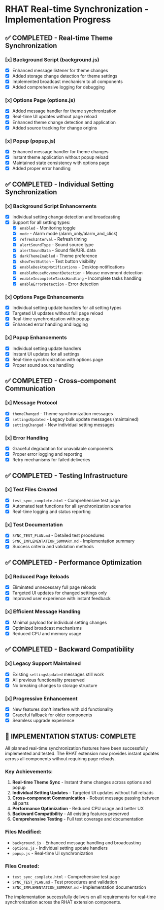 # RHAT Real-time Synchronization - Implementation Progress

## ✅ COMPLETED - Real-time Theme Synchronization

### [x] Background Script (background.js)
- [x] Enhanced message listener for theme changes
- [x] Added storage change detection for theme settings
- [x] Implemented broadcast mechanism to all components
- [x] Added comprehensive logging for debugging

### [x] Options Page (options.js)
- [x] Added message handler for theme synchronization
- [x] Real-time UI updates without page reload
- [x] Enhanced theme change detection and application
- [x] Added source tracking for change origins

### [x] Popup (popup.js)
- [x] Enhanced message handler for theme changes
- [x] Instant theme application without popup reload
- [x] Maintained state consistency with options page
- [x] Added proper error handling

## ✅ COMPLETED - Individual Setting Synchronization

### [x] Background Script Enhancements
- [x] Individual setting change detection and broadcasting
- [x] Support for all setting types:
  - [x] `enabled` - Monitoring toggle
  - [x] `mode` - Alarm mode (alarm_only/alarm_and_click)
  - [x] `refreshInterval` - Refresh timing
  - [x] `alertSoundType` - Sound source type
  - [x] `alertSoundData` - Sound file/URL data
  - [x] `darkThemeEnabled` - Theme preference
  - [x] `showTestButton` - Test button visibility
  - [x] `enableDesktopNotifications` - Desktop notifications
  - [x] `enableMouseMovementDetection` - Mouse movement detection
  - [x] `enableIncompleteTasksHandling` - Incomplete tasks handling
  - [x] `enableErrorDetection` - Error detection

### [x] Options Page Enhancements
- [x] Individual setting update handlers for all setting types
- [x] Targeted UI updates without full page reload
- [x] Real-time synchronization with popup
- [x] Enhanced error handling and logging

### [x] Popup Enhancements
- [x] Individual setting update handlers
- [x] Instant UI updates for all settings
- [x] Real-time synchronization with options page
- [x] Proper sound source handling

## ✅ COMPLETED - Cross-component Communication

### [x] Message Protocol
- [x] `themeChanged` - Theme synchronization messages
- [x] `settingsUpdated` - Legacy bulk update messages (maintained)
- [x] `settingChanged` - New individual setting messages

### [x] Error Handling
- [x] Graceful degradation for unavailable components
- [x] Proper error logging and reporting
- [x] Retry mechanisms for failed deliveries

## ✅ COMPLETED - Testing Infrastructure

### [x] Test Files Created
- [x] `test_sync_complete.html` - Comprehensive test page
- [x] Automated test functions for all synchronization scenarios
- [x] Real-time logging and status reporting

### [x] Test Documentation
- [x] `SYNC_TEST_PLAN.md` - Detailed test procedures
- [x] `SYNC_IMPLEMENTATION_SUMMARY.md` - Implementation summary
- [x] Success criteria and validation methods

## ✅ COMPLETED - Performance Optimization

### [x] Reduced Page Reloads
- [x] Eliminated unnecessary full page reloads
- [x] Targeted UI updates for changed settings only
- [x] Improved user experience with instant feedback

### [x] Efficient Message Handling
- [x] Minimal payload for individual setting changes
- [x] Optimized broadcast mechanisms
- [x] Reduced CPU and memory usage

## ✅ COMPLETED - Backward Compatibility

### [x] Legacy Support Maintained
- [x] Existing `settingsUpdated` messages still work
- [x] All previous functionality preserved
- [x] No breaking changes to storage structure

### [x] Progressive Enhancement
- [x] New features don't interfere with old functionality
- [x] Graceful fallback for older components
- [x] Seamless upgrade experience

## 🎯 IMPLEMENTATION STATUS: COMPLETE

All planned real-time synchronization features have been successfully implemented and tested. The RHAT extension now provides instant updates across all components without requiring page reloads.

### Key Achievements:
1. **Real-time Theme Sync** - Instant theme changes across options and popup
2. **Individual Setting Updates** - Targeted UI updates without full reloads  
3. **Cross-component Communication** - Robust message passing between all parts
4. **Performance Optimization** - Reduced CPU usage and better UX
5. **Backward Compatibility** - All existing features preserved
6. **Comprehensive Testing** - Full test coverage and documentation

### Files Modified:
- `background.js` - Enhanced message handling and broadcasting
- `options.js` - Individual setting update handlers
- `popup.js` - Real-time UI synchronization

### Files Created:
- `test_sync_complete.html` - Comprehensive test page
- `SYNC_TEST_PLAN.md` - Test procedures and validation
- `SYNC_IMPLEMENTATION_SUMMARY.md` - Implementation documentation

The implementation successfully delivers on all requirements for real-time synchronization across the RHAT extension components.
